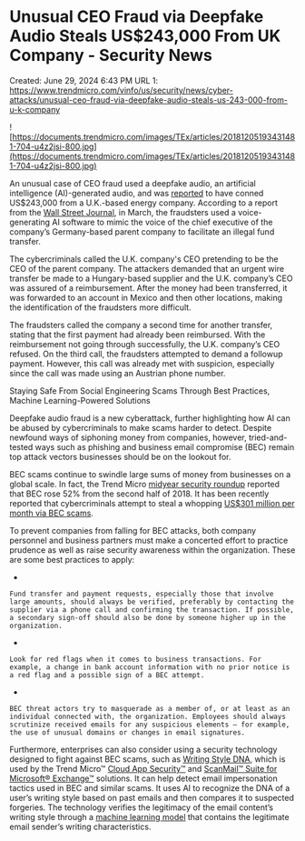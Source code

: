 # Unusual CEO Fraud via Deepfake Audio Steals US$243,000 From UK Company - Security News

Created: June 29, 2024 6:43 PM
URL 1: https://www.trendmicro.com/vinfo/us/security/news/cyber-attacks/unusual-ceo-fraud-via-deepfake-audio-steals-us-243-000-from-u-k-company

![https://documents.trendmicro.com/images/TEx/articles/20181205193431481-704-u4z2jsi-800.jpg](https://documents.trendmicro.com/images/TEx/articles/20181205193431481-704-u4z2jsi-800.jpg)

An unusual case of CEO fraud used a deepfake audio, an artificial intelligence (AI)-generated audio, and was [reported](https://thenextweb.com/security/2019/09/02/fraudsters-deepfake-ceos-voice-to-trick-manager-into-transferring-243000/) to have conned US$243,000 from a U.K.-based energy company. According to a report from the [Wall Street Journal](https://www.wsj.com/articles/fraudsters-use-ai-to-mimic-ceos-voice-in-unusual-cybercrime-case-11567157402), in March, the fraudsters used a voice-generating AI software to mimic the voice of the chief executive of the company’s Germany-based parent company to facilitate an illegal fund transfer.

The cybercriminals called the U.K. company's CEO pretending to be the CEO of the parent company. The attackers demanded that an urgent wire transfer be made to a Hungary-based supplier and the U.K. company’s CEO was assured of a reimbursement. After the money had been transferred, it was forwarded to an account in Mexico and then other locations, making the identification of the fraudsters more difficult.

The fraudsters called the company a second time for another transfer, stating that the first payment had already been reimbursed. With the reimbursement not going through successfully, the U.K. company’s CEO refused. On the third call, the fraudsters attempted to demand a followup payment. However, this call was already met with suspicion, especially since the call was made using an Austrian phone number.

Staying Safe From Social Engineering Scams Through Best Practices, Machine Learning-Powered Solutions

Deepfake audio fraud is a new cyberattack, further highlighting how AI can be abused by cybercriminals to make scams harder to detect. Despite newfound ways of siphoning money from companies, however, tried-and-tested ways such as phishing and business email compromise (BEC) remain top attack vectors businesses should be on the lookout for.

BEC scams continue to swindle large sums of money from businesses on a global scale. In fact, the Trend Micro [midyear security roundup](https://www.trendmicro.com/vinfo/ph/security/research-and-analysis/threat-reports/roundup/evasive-threats-pervasive-effects) reported that BEC rose 52% from the second half of 2018. It has been recently reported that cybercriminals attempt to steal a whopping [US$301 million per month via BEC scams](https://www.trendmicro.com/vinfo/us/security/news/cybercrime-and-digital-threats/report-average-bec-attacks-per-month-increased-by-120-from-2016-to-2018).

To prevent companies from falling for BEC attacks, both company personnel and business partners must make a concerted effort to practice prudence as well as raise security awareness within the organization. These are some best practices to apply:

- 
    
    Fund transfer and payment requests, especially those that involve large amounts, should always be verified, preferably by contacting the supplier via a phone call and confirming the transaction. If possible, a secondary sign-off should also be done by someone higher up in the organization.
    
- 
    
    Look for red flags when it comes to business transactions. For example, a change in bank account information with no prior notice is a red flag and a possible sign of a BEC attempt.
    
- 
    
    BEC threat actors try to masquerade as a member of, or at least as an individual connected with, the organization. Employees should always scrutinize received emails for any suspicious elements — for example, the use of unusual domains or changes in email signatures.
    

Furthermore, enterprises can also consider using a security technology designed to fight against BEC scams, such as [Writing Style DNA](https://www.trendmicro.com/vinfo/ph/security/news/cybercrime-and-digital-threats/curbing-the-bec-problem-using-ai-and-machine-learning), which is used by the Trend Micro™ [Cloud App Security™](https://www.trendmicro.com/en_ph/business/products/user-protection/sps/email-and-collaboration/cloud-app-security.html) and [ScanMail™ Suite for Microsoft® Exchange™](https://www.trendmicro.com/en_ph/business/products/user-protection/sps/email-and-collaboration/scanmail-for-exchange.html) solutions. It can help detect email impersonation tactics used in BEC and similar scams. It uses AI to recognize the DNA of a user’s writing style based on past emails and then compares it to suspected forgeries. The technology verifies the legitimacy of the email content’s writing style through a [machine learning model](https://www.trendmicro.com/vinfo/pl/security/news/security-technology/rising-above-spam-and-other-threats-via-machine-learning) that contains the legitimate email sender’s writing characteristics.